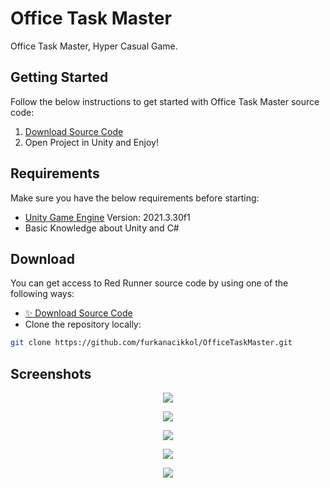# Office Task Master

Office Task Master, Hyper Casual Game.


## Getting Started

Follow the below instructions to get started with Office Task Master source code:

1. [Download Source Code](#download)
2. Open Project in Unity and Enjoy!

## Requirements

Make sure you have the below requirements before starting:

- [Unity Game Engine](https://unity3d.com) Version: 2021.3.30f1
- Basic Knowledge about Unity and C#

## Download

You can get access to Red Runner source code by using one of the following ways:

- [:sparkles: Download Source Code](https://github.com/furkanacikkol/OfficeTaskMaster.git)
- Clone the repository locally:

```bash
git clone https://github.com/furkanacikkol/OfficeTaskMaster.git
```

## Screenshots

<p align="center">
  <img src="Screenshots/1.png" />
</p>

<p align="center">
  <img src="Screenshots/2.png" />
</p>

<p align="center">
  <img src="Screenshots/3.png" />
</p>

<p align="center">
  <img src="Screenshots/4.png" />
</p>

<p align="center">
  <img src="Screenshots/5.png" />
</p>
